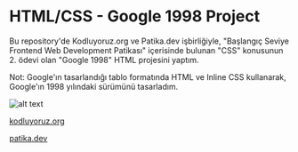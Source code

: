 # HTML/CSS - Google 1998 Project
Bu repository'de Kodluyoruz.org ve Patika.dev işbirliğiyle, "Başlangıç Seviye Frontend Web Development Patikası" içerisinde bulunan "CSS" konusunun 2. ödevi olan "Google 1998" HTML projesini yaptım.

Not: Google'ın tasarlandığı tablo formatında HTML ve Inline CSS kullanarak, Google'ın 1998 yılındaki sürümünü tasarladım.

![alt text](https://github.com/Axlope/html-google-1998/blob/master/css-google-homework.png)

<p><a href="https://kodluyoruz.org/">kodluyoruz.org</a><p>
<p><a href="https://www.patika.dev/">patika.dev</a><p>
